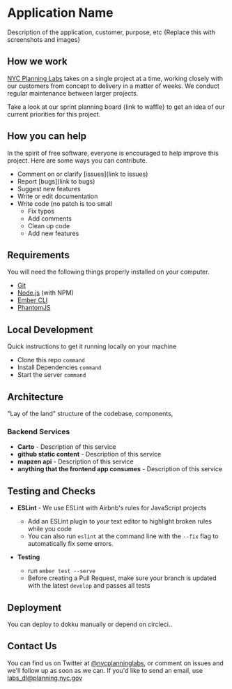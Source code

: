 # Application Name

Description of the application, customer, purpose, etc
{Replace this with screenshots and images}

## How we work
[NYC Planning Labs](https://planninglabs.nyc) takes on a single project at a time, working closely with our customers from concept to delivery in a matter of weeks.  We conduct regular maintenance between larger projects.  

Take a look at our sprint planning board {link to waffle} to get an idea of our current priorities for this project.

## How you can help
In the spirit of free software, everyone is encouraged to help improve this project.  Here are some ways you can contribute.

- Comment on or clarify [issues](link to issues)
- Report [bugs](link to bugs)
- Suggest new features
- Write or edit documentation
- Write code (no patch is too small
  - Fix typos
  - Add comments
  - Clean up code
  - Add new features

## Requirements
You will need the following things properly installed on your computer.

* [Git](https://git-scm.com/)
* [Node.js](https://nodejs.org/) (with NPM)
* [Ember CLI](https://ember-cli.com/)
* [PhantomJS](http://phantomjs.org/)

## Local Development
Quick instructions to get it running locally on your machine

- Clone this repo `command`
- Install Dependencies `command`
- Start the server `command`

## Architecture
"Lay of the land" structure of the codebase, components,

### Backend Services
- **Carto** - Description of this service
- **github static content** - Description of this service
- **mapzen api** - Description of this service
- **anything that the frontend app consumes** - Description of this service

## Testing and Checks
- **ESLint** - We use ESLint with Airbnb's rules for JavaScript projects
  - Add an ESLint plugin to your text editor to highlight broken rules while you code
  - You can also run `eslint` at the command line with the `--fix` flag to automatically fix some errors.

- **Testing**
  - run `ember test --serve`
  - Before creating a Pull Request, make sure your branch is updated with the latest `develop` and passes all tests

## Deployment
You can deploy to dokku manually or depend on circleci..

## Contact Us
You can find us on Twitter at [@nycplanninglabs](https://twitter.com/nycplanninglabs), or comment on issues and we'll follow up as soon as we can. If you'd like to send an email, use [labs_dl@planning.nyc.gov](mailto:labs_dl@planning.nyc.gov)
